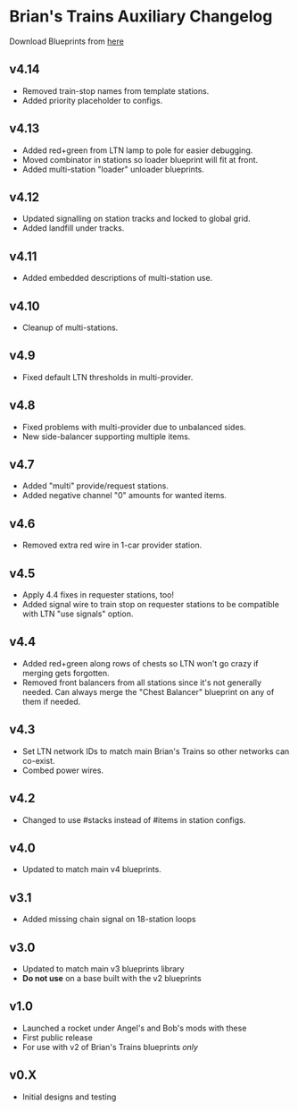 # Brian's Trains Auxiliary Changelog

Download Blueprints from [here](https://github.com/bcwhite-code/brians-blueprints/releases/)

## v4.14

- Removed train-stop names from template stations.
- Added priority placeholder to configs.

## v4.13

- Added red+green from LTN lamp to pole for easier debugging.
- Moved combinator in stations so loader blueprint will fit at front.
- Added multi-station "loader" unloader blueprints.

## v4.12

- Updated signalling on station tracks and locked to global grid.
- Added landfill under tracks.

## v4.11

- Added embedded descriptions of multi-station use.

## v4.10

- Cleanup of multi-stations.

## v4.9

- Fixed default LTN thresholds in multi-provider.

## v4.8

- Fixed problems with multi-provider due to unbalanced sides.
- New side-balancer supporting multiple items.

## v4.7

- Added "multi" provide/request stations.
- Added negative channel "0" amounts for wanted items.

## v4.6

- Removed extra red wire in 1-car provider station.

## v4.5

- Apply 4.4 fixes in requester stations, too!
- Added signal wire to train stop on requester stations to be compatible with LTN "use signals" option.

## v4.4

- Added red+green along rows of chests so LTN won't go crazy if merging gets forgotten.
- Removed front balancers from all stations since it's not generally needed. Can always merge the "Chest Balancer" blueprint on any of them if needed.

## v4.3

- Set LTN network IDs to match main Brian's Trains so other networks can co-exist.
- Combed power wires.

## v4.2

- Changed to use #stacks instead of #items in station configs.

## v4.0

- Updated to match main v4 blueprints.

## v3.1

- Added missing chain signal on 18-station loops

## v3.0

- Updated to match main v3 blueprints library
- **Do not use** on a base built with the v2 blueprints

## v1.0

- Launched a rocket under Angel's and Bob's mods with these
- First public release
- For use with v2 of Brian's Trains blueprints _only_

## v0.X

- Initial designs and testing
